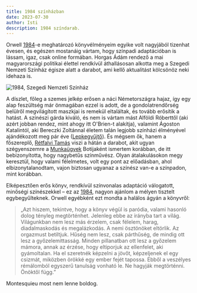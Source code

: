 ```yaml
---
title: 1984 színházban
date: 2023-07-30
author: Isti
description: 1984 színdarab.
---
```

Orwell [1984](https://moly.hu/konyvek/george-orwell-1984)-e meghatározó könyvélményeim egyike volt nagyjából tizenhat évesen, és egészen mostanáig vártam, hogy színpadi adaptációban is lássam, igaz, csak online formában. Horgas Ádám rendező a mai magyarországi politikai élettel rendkívül áthallásosan alkotta meg a Szegedi Nemzeti Színház égisze alatt a darabot, ami kellő aktualitást kölcsönöz neki idehaza is.

![1984, Szegedi Nemzeti Színház](../images/1984.png "Forrás: szinhaz.szeged.hu")

A díszlet, főleg a szemes jelkép erősen a náci Németországra hajaz, így egy alap feszültség már önmagában ezzel is adott, de a gondolatrendőrség belülről megvilágított maszkjai is remekül eltaláltak, és tovább erősítik a hatást. A színészi gárda kiváló, és nem is vártam mást Alföldi Róberttől (aki azért jobban rendez, mint ahogy itt O'Brien-t alakítja), valamint Ágoston Katalintól, aki Bereczki Zoltánnal életem talán legjobb színházi élményével ajándékozott meg pár éve ([Lepkegyűjtő](https://www.jegy.hu/program/a-lepkegyujto-57624)). És mégsem ők, hanem a főszereplő, [Rétfalvi Tamás](https://www.szinhaz.szeged.hu/tarsulat/retfalvi-tamas) viszi a hátán a darabot, akit ugyan szégyenszemre a [Munkaügyek](https://hu.wikipedia.org/wiki/Munkaügyek) Botijaként ismertem korábban, de itt bebizonyította, hogy nagybetűs színművész. Olyan átalakulásokon megy keresztül, hogy valami félelmetes, volt egy pont az előadásban, ahol elbizonytalanodtam, vajon biztosan ugyanaz a színész van-e a színpadon, mint korábban.

Elképesztően erős könyv, rendkívül színvonalas adaptáció válogatott, minőségi színészekkel – ez az [1984](https://www.szinhaz.szeged.hu/bemutatok/1984), nagyon ajánlom a mélyen tisztelt egybegyűlteknek. Orwell egyébként ezt mondta a halálos ágyán a könyvről:

> „Azt hiszem, tekintve, hogy a könyv végül is paródia, valami hasonló dolog tényleg megtörténhet. Jelenleg ebbe az irányba tart a világ. Világunkban nem lesz más érzelem, csak félelem, harag, diadalmaskodás és megalázkodás. A nemi ösztönöket eltörlik. Az orgazmust betiltjuk. Hűség nem lesz, csak párthűség, de mindig ott lesz a győzelemittasság. Minden pillanatban ott lesz a győzelem mámora, annak az érzése, hogy eltiporjuk az ellenfelet, aki gyámoltalan. Ha el szeretnék képzelni a jövőt, képzeljenek el egy csizmát, miközben örökké egy ember fejét tapossa. Ebből a veszélyes rémálomból egyszerű tanulság vonható le. Ne hagyják megtörténni. Önöktől függ.”

Montesquieu most nem lenne boldog.
